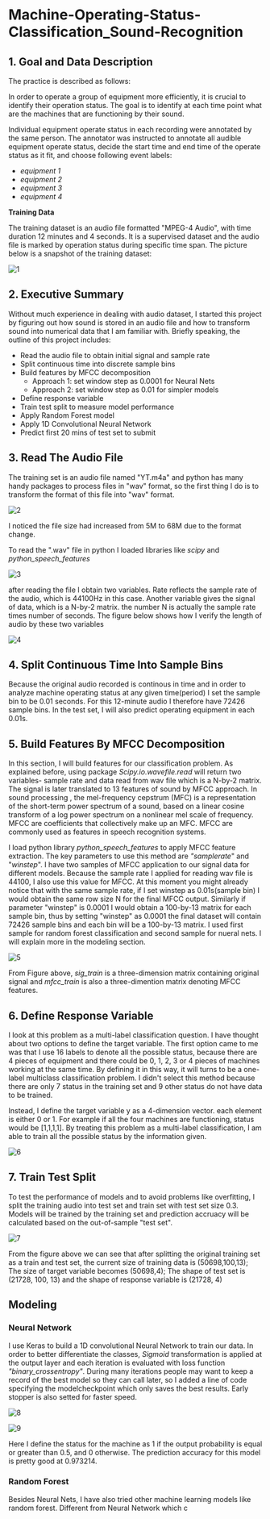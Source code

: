 # Machine-Operating-Status-Classification_Sound-Recognition
## 1. Goal and Data Description

The practice is described as follows:

In order to operate a group of equipment more efficiently, it is crucial to identify their operation status. The goal is to identify at each time point what are the machines that
are functioning by their sound.

Individual equipment operate status in each recording were annotated by the same person. The annotator was instructed to annotate
all audible equipment operate status, decide the start time and end time of the operate status as it fit, and choose following event labels:

* *equipment 1*
* *equipment 2*
* *equipment 3*
* *equipment 4*

**Training Data**

The training dataset is an audio file formatted "MPEG-4 Audio", with time duration 12 minutes and 4 seconds. It is a supervised dataset and the audio file is 
marked by operation status during specific time span. The picture below is a snapshot of the training dataset:

![1](https://user-images.githubusercontent.com/38633055/41045726-80f596a2-6998-11e8-94f3-f3939683d4a7.PNG)

## 2. Executive Summary

Without much experience in dealing with audio dataset, I started this project by figuring out how sound is stored in an audio file and how to transform sound into numerical data that I am 
familiar with. Briefly speaking, the outline of this project includes:

* Read the audio file to obtain initial signal and sample rate
* Split continuous time into discrete sample bins
* Build features by MFCC decomposition
  * Approach 1: set window step as 0.0001 for Neural Nets
  * Approach 2: set window step as 0.01 for simpler models
* Define response variable
* Train test split to measure model performance
* Apply Random Forest model
* Apply 1D Convolutional Neural Network
* Predict first 20 mins of test set to submit 

## 3. Read The Audio File

The training set is an audio file named "YT.m4a" and python has many handy packages to process files in "wav" format, so the first thing I do is to transform the format of this file into "wav" format.

![2](https://user-images.githubusercontent.com/38633055/41050706-b0035320-69a3-11e8-89aa-79f2e21a42c4.PNG)

I noticed the file size had increased from 5M to 68M due to the format change.

To read the ".wav" file in python I loaded libraries like *scipy* and *python_speech_features*

![3](https://user-images.githubusercontent.com/38633055/41056422-a6729626-69b3-11e8-8138-07c57a674008.PNG)

after reading the file I obtain two variables. Rate reflects the sample rate of the audio, which is 44100Hz in this case. Another variable gives the signal of data, which is a N-by-2 matrix. the number N is actually the sample rate times number of seconds. The figure below shows how I verify the length of audio by these two variables

![4](https://user-images.githubusercontent.com/38633055/41057007-6dd3c82e-69b5-11e8-907e-3add603be653.PNG)

## 4. Split Continuous Time Into Sample Bins

Because the original audio recorded is continous in time and in order to analyze machine operating status at any given time(period) I set the sample bin to be 0.01 seconds. For this 12-minute audio I therefore have 72426 sample bins. In the test set, I will also predict operating equipment in each 0.01s. 

## 5. Build Features By MFCC Decomposition

In this section, I will build features for our classification problem. As explained before, using package *Scipy.io.wavefile.read* will return two variables- sample rate and data read from wav file which is a N-by-2 matrix. The signal is later translated to 13 features of sound by MFCC approach. In sound processing , the mel-frequency cepstrum (MFC) is a representation of the short-term power spectrum of a sound, based on a linear cosine transform of a log power spectrum on a nonlinear mel scale of frequency. MFCC are coefficients that collectively make up an MFC. MFCC are commonly used as features in speech recognition systems. 

I load python library *python_speech_features* to apply MFCC feature extraction. The key parameters to use this method are *"samplerate*" and "*winstep*". I have two samples of MFCC application to our signal data for different models. Because the sample rate I applied for reading wav file is 44100, I also use this value for MFCC. At this moment you might already notice that with the same sample rate, if I set winstep as 0.01s(sample bin) I would obtain the same row size N for the final MFCC output. Similarly if parameter "winstep" is 0.0001 I would obtain a 100-by-13 matrix for each sample bin, thus by setting "winstep" as 0.0001 the final dataset will contain 72426 sample bins and each bin will be a 100-by-13 matrix. I used first sample for random forest classification and second sample for nueral nets. I will explain more in the modeling section.  

![5](https://user-images.githubusercontent.com/38633055/41060003-c61603a0-69bd-11e8-8ebb-88b4b6459bf6.PNG)

From Figure above, *sig_train* is a three-dimension matrix containing original signal and *mfcc_train* is also a three-dimention matrix denoting MFCC features.

## 6. Define Response Variable

I look at this problem as a multi-label classification question. I have thought about two options to define the target variable. The first option came to me was that I use 16 labels to denote all the possible status, because there are 4 pieces of equipment and there could be 0, 1, 2, 3 or 4 pieces of machines working at the same time. By defining it in this way, it will turns to be a one-label multiclass classification problem. I didn't select this method because there are only 7 status in the training set and 9 other status do not have data to be trained.

Instead, I define the target variable y as a 4-dimension vector. each element is either 0 or 1. For example if all the four machines are functioning, status would be [1,1,1,1]. By treating this problem as a multi-label classification, I am able to train all the possible status by the information given.

![6](https://user-images.githubusercontent.com/38633055/41062496-7f7926cc-69c5-11e8-9deb-f78eda467c1c.PNG)

## 7. Train Test Split

To test the performance of models and to avoid problems like overfitting, I split the training audio into test set and train set with test set size 0.3. Models will be trained by the training set and prediction accruacy will be calculated based on the out-of-sample "test set".

![7](https://user-images.githubusercontent.com/38633055/41063023-fe99b92a-69c6-11e8-87a2-fd6f90db1079.PNG)

From the figure above we can see that after splitting the original training set as a train and test set, the current size of training data is (50698,100,13); The size of target variable becomes (50698,4); The shape of test set is (21728, 100, 13) and the shape of response variable is (21728, 4)

## Modeling

### Neural Network

I use Keras to build a 1D convolutional Neural Network to train our data. In order to better differentiate the classes, *Sigmoid* transformation is applied at the output layer and each iteration is evaluated with loss function *"binary_crossentropy"*. During many iterations people may want to keep a record of the best model so they can call later, so I added a line of code specifying the modelcheckpoint which only saves the best results. Early stopper is also setted for faster speed.

![8](https://user-images.githubusercontent.com/38633055/41064310-b8e9a4fe-69ca-11e8-966c-565355da82f6.PNG)

![9](https://user-images.githubusercontent.com/38633055/41064525-51f6be0c-69cb-11e8-9bed-b041b4a35bb0.PNG)

Here I define the status for the machine as 1 if the output probability is equal or greater than 0.5, and 0 otherwise. The prediction accuracy for this model is pretty good at 0.973214.

### Random Forest

Besides Neural Nets, I have also tried other machine learning models like random forest. Different from Neural Network which c
